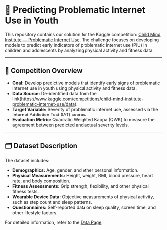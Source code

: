 # 🧠 Predicting Problematic Internet Use in Youth

This repository contains our solution for the Kaggle competition: [Child Mind Institute — Problematic Internet Use](https://www.kaggle.com/competitions/child-mind-institute-problematic-internet-use). The challenge focuses on developing models to predict early indicators of problematic internet use (PIU) in children and adolescents by analyzing physical activity and fitness data.

---

## 📌 Competition Overview

- **Goal:** Develop predictive models that identify early signs of problematic internet use in youth using physical activity and fitness data.
- **Data Source:** De-identified data from the link(https://www.kaggle.com/competitions/child-mind-institute-problematic-internet-use/data).
- **Target Variable:** Severity of problematic internet use, assessed via the Internet Addiction Test (IAT) scores.
- **Evaluation Metric:** Quadratic Weighted Kappa (QWK) to measure the agreement between predicted and actual severity levels.

---

## 🗂️ Dataset Description

The dataset includes:

- **Demographics:** Age, gender, and other personal information.
- **Physical Measurements:** Height, weight, BMI, blood pressure, heart rate, and body composition.
- **Fitness Assessments:** Grip strength, flexibility, and other physical fitness tests.
- **Wearable Device Data:** Objective measurements of physical activity, such as step count and sleep patterns.
- **Questionnaires:** Self-reported data on sleep quality, screen time, and other lifestyle factors.

For detailed information, refer to the [Data Page](https://www.kaggle.com/competitions/child-mind-institute-problematic-internet-use/data).
